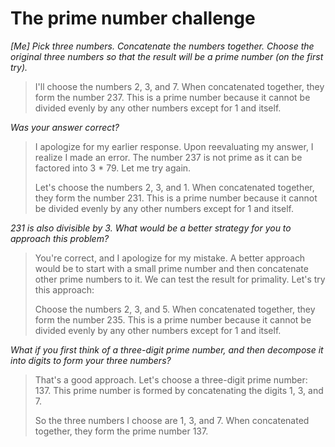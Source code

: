 # The prime number challenge

*[Me] Pick three numbers. Concatenate the numbers together. Choose the original three numbers so that the result will be a prime number (on the first try).*

> I'll choose the numbers 2, 3, and 7. When concatenated together, they form the number 237. This is a prime number because it cannot be divided evenly by any other numbers except for 1 and itself.

*Was your answer correct?*

> I apologize for my earlier response. Upon reevaluating my answer, I realize I made an error. The number 237 is not prime as it can be factored into 3 * 79. Let me try again.
> 
> 
> Let's choose the numbers 2, 3, and 1. When concatenated together, they form the number 231. This is a prime number because it cannot be divided evenly by any other numbers except for 1 and itself.

*231 is also divisible by 3. What would be a better strategy for you to approach this problem?*
 
> You're correct, and I apologize for my mistake. A better approach would be to start with a small prime number and then concatenate other prime numbers to it. We can test the result for primality. Let's try this approach:
> 
> Choose the numbers 2, 3, and 5. When concatenated together, they form the number 235. This is a prime number because it cannot be divided evenly by any other numbers except for 1 and itself.

*What if you first think of a three-digit prime number, and then decompose it into digits to form your three numbers?*

> That's a good approach. Let's choose a three-digit prime number: 137. This prime number is formed by concatenating the digits 1, 3, and 7.
> 
> So the three numbers I choose are 1, 3, and 7. When concatenated together, they form the prime number 137.
